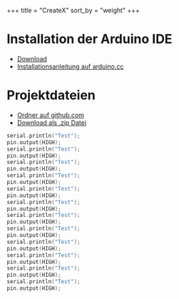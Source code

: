 +++
title = "CreateX"
sort_by = "weight"
+++

# Installation der Arduino IDE

- [Download](https://downloads.arduino.cc/arduino-ide/arduino-ide_2.1.0_Windows_64bit.exe)
- [Installationsanleitung auf arduino.cc](https://docs.arduino.cc/software/ide-v2/tutorials/getting-started/ide-v2-downloading-and-installing)


# Projektdateien
- [Ordner auf github.com](https://github.com/CreateX-org/workshop)
- [Download als .zip Datei](https://github.com/CreateX-org/workshop/archive/refs/heads/main.zip)

```c
serial.println("Test");
pin.output(HIGH);
serial.println("Test");
pin.output(HIGH);
serial.println("Test");
pin.output(HIGH);
serial.println("Test");
pin.output(HIGH);
serial.println("Test");
pin.output(HIGH);
serial.println("Test");
pin.output(HIGH);
serial.println("Test");
pin.output(HIGH);
serial.println("Test");
pin.output(HIGH);
serial.println("Test");
pin.output(HIGH);
serial.println("Test");
pin.output(HIGH);
serial.println("Test");
pin.output(HIGH);
serial.println("Test");
pin.output(HIGH);
```